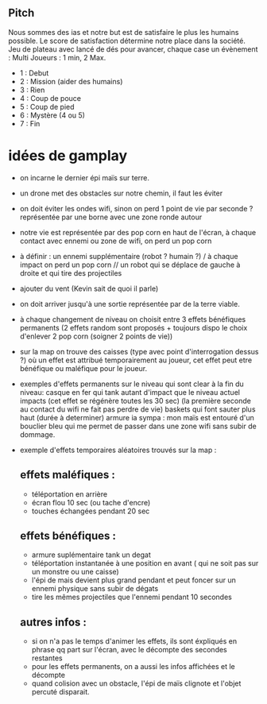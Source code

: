 ## Pitch 
Nous sommes des ias et notre but est de satisfaire le plus les humains possible.
Le score de satisfaction détermine notre place dans la société.
Jeu de plateau avec lancé de dés pour avancer, chaque case un évènement :
Multi Joueurs : 1 min, 2 Max. 

- 1 : Debut
- 2 : Mission (aider des humains)
- 3 : Rien 
- 4 : Coup de pouce
- 5 : Coup de pied
- 6 : Mystère (4 ou 5)
- 7 : Fin

# idées de gamplay
- on incarne le dernier épi maïs sur terre.
- un drone met des obstacles sur notre chemin, il faut les éviter
- on doit éviter les ondes wifi, sinon on perd 1 point de vie par seconde ? représentée par une borne avec une zone ronde autour
- notre vie est représentée par des pop corn en haut de l'écran, à chaque contact avec ennemi ou zone de wifi, on perd un pop corn 
- à définir : un ennemi supplémentaire (robot ? humain ?) /  à chaque impact on perd un pop corn // un robot qui se déplace de gauche à droite et qui tire des projectiles
- ajouter du vent (Kevin sait de quoi il parle)
- on doit arriver jusqu'à une sortie représentée par de la terre viable.
- à chaque changement de niveau on choisit entre 3 effets bénéfiques permanents (2 effets random sont proposés + toujours dispo le choix d'enlever 2 pop corn (soigner 2 points de vie))
- sur la map on trouve des caisses (type avec point d'interrogation dessus ?) où un effet est attribué temporairement au joueur, cet effet peut etre bénéfique ou maléfique pour le joueur.
- exemples d'effets permanents sur le niveau qui sont clear à la fin du niveau:
    casque en fer qui tank autant d'impact que le niveau actuel impacts (cet effet se régénère toutes les 30 sec) (la première seconde au contact du wifi ne fait pas perdre de vie)
    baskets qui font sauter plus haut (durée à determiner)
    armure ia sympa : mon maïs est entouré d'un bouclier bleu qui me permet de passer dans une zone wifi sans subir de dommage.
  
- exemple d'effets temporaires aléatoires trouvés sur la map :
    ## effets maléfiques :
    - téléportation en arrière
    - écran flou 10 sec (ou tache d'encre)
    - touches échangées pendant 20 sec
    ## effets bénéfiques :
    - armure suplémentaire tank un degat
    - téléportation instantanée à une position en avant ( qui ne soit pas sur un monstre ou une caisse)
    - l'épi de mais devient plus grand pendant et peut foncer sur un ennemi physique sans subir de dégats
    - tire les mêmes projectiles que l'ennemi pendant 10 secondes
 
  ## autres infos : 
  - si on n'a pas le temps d'animer les effets, ils sont éxpliqués en phrase qq part sur l'écran, avec le décompte des secondes restantes
  - pour les effets permanents, on a aussi les infos affichées et le décompte
  - quand colision avec un obstacle, l'épi de maïs clignote et l'objet percuté disparait.
    
    
    
    
    
